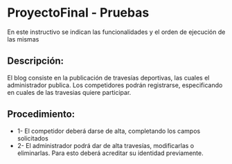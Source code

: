 # ProyectoFinal - Pruebas

En este instructivo se indican las funcionalidades y el orden de ejecución de las mismas

## Descripción:
El blog consiste en la publicación de travesías deportivas, las cuales el administrador publica.
Los competidores podrán registrarse, especificando en cuales de las travesias quiere participar.

## Procedimiento:
- 1- El competidor deberá darse de alta, completando los campos solicitados
- 2- El administrador podrá dar de alta travesías, modificarlas o eliminarlas. Para esto deberá acreditar su identidad previamente.
